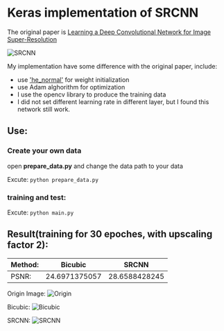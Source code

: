 # Keras implementation of SRCNN


The original paper is [Learning a Deep Convolutional Network for Image Super-Resolution](https://arxiv.org/abs/1501.00092)

![SRCNN]("https://github.com/MarkPrecursor/SRCNN-keras/blob/master/SRCNN.png")

My implementation have some difference with the original paper, include:

* use ['he_normal'](https://keras.io/initializations/) for weight initialization
* use Adam alghorithm for optimization
* I use the opencv library to produce the training data 
* I did not set different learning rate in different layer, but I found this network still work.

## Use:
### Create your own data
open **prepare_data.py** and change the data path to your data

Excute:
`python prepare_data.py`

### training and test:
Excute:
`python main.py`


## Result(training for 30 epoches, with upscaling factor 2):

|Method:| Bicubic | SRCNN |
|------|---------|-------|
|PSNR: |24.6971375057|28.6588428245|

Origin Image:
![Origin]("https://github.com/MarkPrecursor/SRCNN-keras/blob/master/butterfly_GT.bmp")

Bicubic:
![Bicubic]("https://github.com/MarkPrecursor/SRCNN-keras/blob/master/input.jpg")

SRCNN:
![SRCNN]("https://github.com/MarkPrecursor/SRCNN-keras/blob/master/pre_adam30.jpg")



